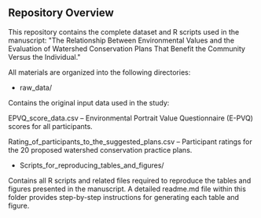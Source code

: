 ## **Repository Overview**

This repository contains the complete dataset and R scripts used in the manuscript:
"The Relationship Between Environmental Values and the Evaluation of Watershed Conservation Plans That Benefit the Community Versus the Individual."

All materials are organized into the following directories: 

- raw_data/

Contains the original input data used in the study:

EPVQ_score_data.csv – Environmental Portrait Value Questionnaire (E-PVQ) scores for all participants.

Rating_of_participants_to_the_suggested_plans.csv – Participant ratings for the 20 proposed watershed conservation practice plans.

- Scripts_for_reproducing_tables_and_figures/

Contains all R scripts and related files required to reproduce the tables and figures presented in the manuscript.
A detailed readme.md file within this folder provides step-by-step instructions for generating each table and figure.







